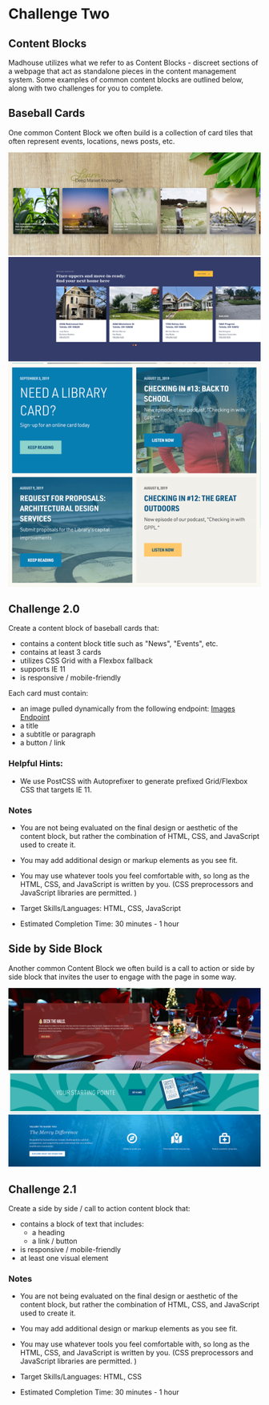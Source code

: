 # Challenge Two

## Content Blocks

Madhouse utilizes what we refer to as Content Blocks - discreet sections of a webpage that act as standalone pieces in the content management system. Some examples of common content blocks are outlined below, along with two challenges for you to complete.

## Baseball Cards

One common Content Block we often build is a collection of card tiles that often represent events, locations, news posts, etc. 


![Card Example 3](./images/cards/card_3.png "Card Example 3")
![Card Example 1](./images/cards/card_1.png "Card Example 1")
![Card Example 2](./images/cards/card_2.png "Card Example 2")

## Challenge 2.0

Create a content block of baseball cards that:
  - contains a content block title such as "News", "Events", etc. 
  - contains at least 3 cards
  - utilizes CSS Grid with a Flexbox fallback
  - supports IE 11
  - is responsive / mobile-friendly

Each card must contain: 
  - an image pulled dynamically from the following endpoint: [Images Endpoint](https://image-transforms.madmadmad.net/images.json)
  - a title
  - a subtitle or paragraph
  - a button / link

  ### Helpful Hints: 
  - We use PostCSS with Autoprefixer to generate prefixed Grid/Flexbox CSS that targets IE 11. 

  ### Notes
  - You are not being evaluated on the final design or aesthetic of the content block, but rather the combination of HTML, CSS, and JavaScript used to create it. 
  - You may add additional design or markup elements as you see fit. 
  - You may use whatever tools you feel comfortable with, so long as the HTML, CSS, and JavaScript is written by you. (CSS preprocessors and JavaScript libraries are permitted. )

  - Target Skills/Languages: HTML, CSS, JavaScript
  - Estimated Completion Time: 30 minutes - 1 hour

## Side by Side Block

Another common Content Block we often build is a call to action or side by side block that invites the user to engage with the page in some way. 


![CTA Example 3](./images/ctas/CTA_3.png "CTA Example 3")
![CTA Example 1](./images/ctas/CTA_1.png "CTA Example 1")
![CTA Example 2](./images/ctas/CTA_2.png "CTA Example 2")

## Challenge 2.1

Create a side by side / call to action content block that:
  - contains a block of text that includes: 
    - a heading
    - a link / button
  - is responsive / mobile-friendly
  - at least one visual element


  ### Notes
  - You are not being evaluated on the final design or aesthetic of the content block, but rather the combination of HTML, CSS, and JavaScript used to create it. 
  - You may add additional design or markup elements as you see fit. 
  - You may use whatever tools you feel comfortable with, so long as the HTML, CSS, and JavaScript is written by you. (CSS preprocessors and JavaScript libraries are permitted. )

  - Target Skills/Languages: HTML, CSS
  - Estimated Completion Time: 30 minutes - 1 hour